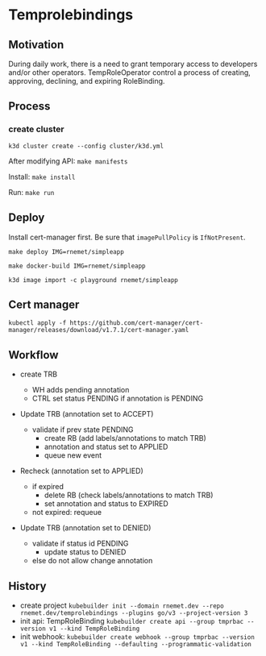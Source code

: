 # Temprolebindings

## Motivation

During daily work, there is a need to grant temporary access to developers and/or other operators. TempRoleOperator control
a process of creating, approving, declining, and expiring RoleBinding. 

## Process

### create cluster

`k3d cluster create --config cluster/k3d.yml`

After modifying API: `make manifests`

Install: `make install`

Run: `make run`

## Deploy 

Install cert-manager first. Be sure that `imagePullPolicy` is `IfNotPresent`.

`make deploy IMG=rnemet/simpleapp`

`make docker-build IMG=rnemet/simpleapp`

`k3d image import -c playground rnemet/simpleapp`

## Cert manager

`kubectl apply -f https://github.com/cert-manager/cert-manager/releases/download/v1.7.1/cert-manager.yaml`

## Workflow

* create TRB
  * WH adds pending annotation
  * CTRL set status PENDING if annotation is PENDING

* Update TRB (annotation set to ACCEPT)
  * validate if prev state PENDING 
    * create RB (add labels/annotations to match TRB)
    * annotation and status set to APPLIED
    * queue new event

* Recheck (annotation set to APPLIED)
  * if expired 
    * delete RB (check labels/annotations to match TRB)
    * set annotation and status to EXPIRED
  * not expired: requeue

* Update TRB (annotation set to DENIED)
  * validate if status id PENDING
    * update status to DENIED
  * else do not allow change annotation

## History

* create project
    `kubebuilder init --domain rnemet.dev --repo rnemet.dev/temprolebindings --plugins go/v3 --project-version 3`
* init api: TempRoleBinding
    `kubebuilder create api --group tmprbac --version v1 --kind TempRoleBinding`
* init webhook:
    `kubebuilder create webhook --group tmprbac --version v1 --kind TempRoleBinding --defaulting --programmatic-validation`

